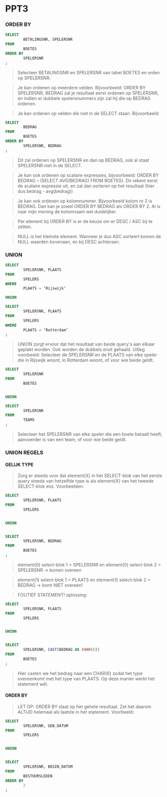# PPT3

### ORDER BY

```sql
SELECT
        BETALINGSNR, SPELERSNR
FROM
        BOETES
ORDER BY
        SPELERSNR
;
```

> Selecteer BETALINGSNR en SPELERSNR van tabel BOETES en orden op SPELERSNR.

> Je kan ordenen op meerdere velden. Bijvoorbeeld: ORDER BY SPELERSNR, BEDRAG zal je resultaat eerst ordenen op SPELERSNR, en indien er dubbele spelersnummers zijn zal hij die op BEDRAG ordenen.

> Je kan ordenen op velden die niet in de SELECT staan. Bijvoorbeeld:

```sql
SELECT
        BEDRAG
FROM
        BOETES
ORDER BY
        SPELERSNR, BEDRAG
;
```

> Dit zal ordenen op SPELERSNR en dan op BEDRAG, ook al staat SPELERSNR niet in de SELECT.

> Je kan ook ordenen op scalaire expressies, bijvoorbeeld: ORDER BY BEDRAG – (SELECT AVG(BEDRAG) FROM BOETES). Dir rekent eerst de scalaire expressie uit, en zal dan sorteren op het resultaat (hier dus bedrag - avg(bedrag))

> Je kan ook ordenen op kolomnummer. Bijvoorbeeld kolom nr 2 is BEDRAG. Dan kan je zowel ORDER BY BEDRAG als ORDER BY 2. Al is naar mijn mening de kolomnaam wel duidelijker.

> Per element bij ORDER BY is er de keuze om er DESC / ASC bij te zetten.

> NULL is het kleinste element. Wanneer je dus ASC sorteert komen de NULL waarden bovenaan, en bij DESC achteraan.

### UNION

```sql
SELECT
        SPELERSNR, PLAATS
FROM
        SPELERS
WHERE
        PLAATS = ‘Rijswijk’

UNION

SELECT
        SPELERSNR, PLAATS
FROM
        SPELERS
WHERE
        PLAATS = ‘Rotterdam’
;
```

> UNION zorgt ervoor dat het resultaat van beide query's aan elkaar geplakt worden. Ook worden de dubbels eruit gehaald. Uitleg voorbeeld: Selecteer de SPELERSNR en de PLAATS van elke speler die in Rijswijk woont, in Rotterdam woont, of voor wie beide geldt.

```sql
SELECT
        SPELERSNR
FROM
        BOETES


UNION

SELECT
        SPELERSNR
FROM
        TEAMS
;
```

> Selecteer het SPELERSNR van elke speler die een boete betaalt heeft, aanvoerder is van een team, of voor wie beide geldt.

### UNION REGELS
#### GELIJK TYPE
> Zorg er steeds voor dat element(X) in het SELECT-blok van het eerste query steeds van hetzelfde type is als element(X) van het tweede SELECT-blok enz. Voorbeelden:

```sql
SELECT 
        SPELERSNR, PLAATS
FROM 
        SPELERS


UNION


SELECT 
        SPELERSNR, BEDRAG
FROM 
        BOETES
;
```

> element(0) select-blok 1 = SPELERSNR en element(0) select-blok 2 = SPELERSNR → komen overeen

> element(1) select-blok 1 = PLAATS en element(1) select-blok 2 = BEDRAG → komt NIET overeen!

> FOUTIEF STATEMENT! oplossing:

```sql
SELECT 
        SPELERSNR, PLAATS
FROM 
        SPELERS


UNION


SELECT 
        SPELERSNR, CAST(BEDRAG AS CHAR(6))
FROM 
        BOETES
;
```

> Hier casten we het bedrag naar een CHAR(6) zodat het type overeenkomt met het type van PLAATS. Op deze manier werkt het statement wél.

#### ORDER BY

> LET OP: ORDER BY slaat op het gehele resultaat. Zet het daarom ALTIJD helemaal als laatste in het statement. Voorbeeld: 
```sql
SELECT
        SPELERSNR, GEB_DATUM
FROM
        SPELERS


UNION


SELECT
        SPELERSNR, BEGIN_DATUM
FROM
        BESTUURSLEDEN
ORDER BY
        2
;
```
